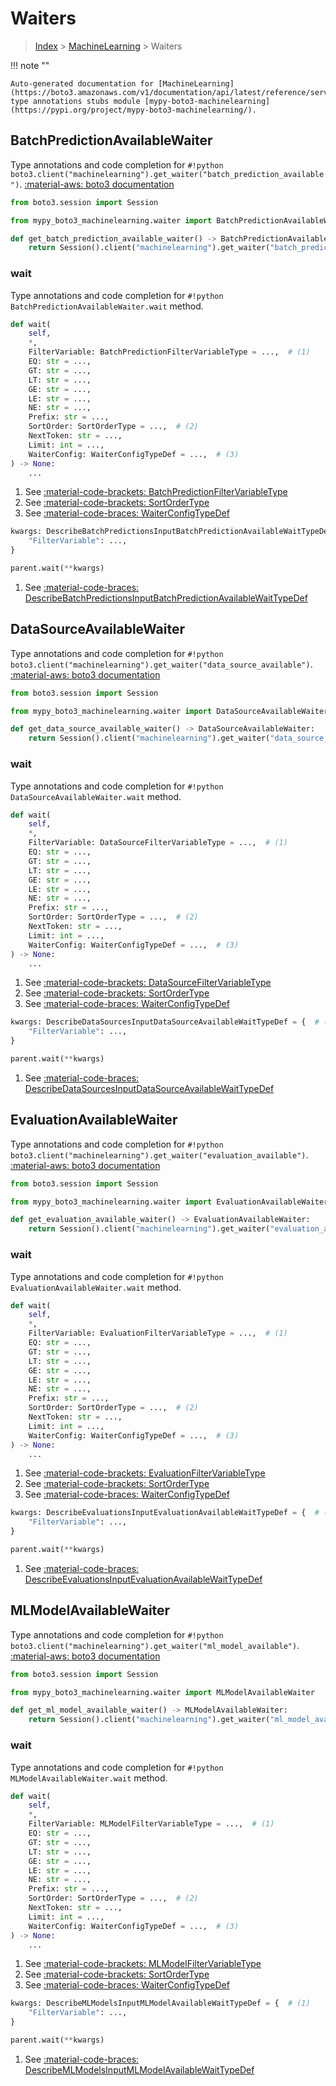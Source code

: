 # Waiters

> [Index](../README.md) > [MachineLearning](./README.md) > Waiters

!!! note ""

    Auto-generated documentation for [MachineLearning](https://boto3.amazonaws.com/v1/documentation/api/latest/reference/services/machinelearning.html#MachineLearning)
    type annotations stubs module [mypy-boto3-machinelearning](https://pypi.org/project/mypy-boto3-machinelearning/).

## BatchPredictionAvailableWaiter

Type annotations and code completion for `#!python boto3.client("machinelearning").get_waiter("batch_prediction_available")`.
[:material-aws: boto3 documentation](https://boto3.amazonaws.com/v1/documentation/api/latest/reference/services/machinelearning.html#MachineLearning.Waiter.BatchPredictionAvailable)

```python title="Usage example"
from boto3.session import Session

from mypy_boto3_machinelearning.waiter import BatchPredictionAvailableWaiter

def get_batch_prediction_available_waiter() -> BatchPredictionAvailableWaiter:
    return Session().client("machinelearning").get_waiter("batch_prediction_available")
```


### wait

Type annotations and code completion for `#!python BatchPredictionAvailableWaiter.wait` method.

```python title="Method definition"
def wait(
    self,
    *,
    FilterVariable: BatchPredictionFilterVariableType = ...,  # (1)
    EQ: str = ...,
    GT: str = ...,
    LT: str = ...,
    GE: str = ...,
    LE: str = ...,
    NE: str = ...,
    Prefix: str = ...,
    SortOrder: SortOrderType = ...,  # (2)
    NextToken: str = ...,
    Limit: int = ...,
    WaiterConfig: WaiterConfigTypeDef = ...,  # (3)
) -> None:
    ...
```

1. See [:material-code-brackets: BatchPredictionFilterVariableType](./literals.md#batchpredictionfiltervariabletype) 
2. See [:material-code-brackets: SortOrderType](./literals.md#sortordertype) 
3. See [:material-code-braces: WaiterConfigTypeDef](./type_defs.md#waiterconfigtypedef) 


```python title="Usage example with kwargs"
kwargs: DescribeBatchPredictionsInputBatchPredictionAvailableWaitTypeDef = {  # (1)
    "FilterVariable": ...,
}

parent.wait(**kwargs)
```

1. See [:material-code-braces: DescribeBatchPredictionsInputBatchPredictionAvailableWaitTypeDef](./type_defs.md#describebatchpredictionsinputbatchpredictionavailablewaittypedef) 
## DataSourceAvailableWaiter

Type annotations and code completion for `#!python boto3.client("machinelearning").get_waiter("data_source_available")`.
[:material-aws: boto3 documentation](https://boto3.amazonaws.com/v1/documentation/api/latest/reference/services/machinelearning.html#MachineLearning.Waiter.DataSourceAvailable)

```python title="Usage example"
from boto3.session import Session

from mypy_boto3_machinelearning.waiter import DataSourceAvailableWaiter

def get_data_source_available_waiter() -> DataSourceAvailableWaiter:
    return Session().client("machinelearning").get_waiter("data_source_available")
```


### wait

Type annotations and code completion for `#!python DataSourceAvailableWaiter.wait` method.

```python title="Method definition"
def wait(
    self,
    *,
    FilterVariable: DataSourceFilterVariableType = ...,  # (1)
    EQ: str = ...,
    GT: str = ...,
    LT: str = ...,
    GE: str = ...,
    LE: str = ...,
    NE: str = ...,
    Prefix: str = ...,
    SortOrder: SortOrderType = ...,  # (2)
    NextToken: str = ...,
    Limit: int = ...,
    WaiterConfig: WaiterConfigTypeDef = ...,  # (3)
) -> None:
    ...
```

1. See [:material-code-brackets: DataSourceFilterVariableType](./literals.md#datasourcefiltervariabletype) 
2. See [:material-code-brackets: SortOrderType](./literals.md#sortordertype) 
3. See [:material-code-braces: WaiterConfigTypeDef](./type_defs.md#waiterconfigtypedef) 


```python title="Usage example with kwargs"
kwargs: DescribeDataSourcesInputDataSourceAvailableWaitTypeDef = {  # (1)
    "FilterVariable": ...,
}

parent.wait(**kwargs)
```

1. See [:material-code-braces: DescribeDataSourcesInputDataSourceAvailableWaitTypeDef](./type_defs.md#describedatasourcesinputdatasourceavailablewaittypedef) 
## EvaluationAvailableWaiter

Type annotations and code completion for `#!python boto3.client("machinelearning").get_waiter("evaluation_available")`.
[:material-aws: boto3 documentation](https://boto3.amazonaws.com/v1/documentation/api/latest/reference/services/machinelearning.html#MachineLearning.Waiter.EvaluationAvailable)

```python title="Usage example"
from boto3.session import Session

from mypy_boto3_machinelearning.waiter import EvaluationAvailableWaiter

def get_evaluation_available_waiter() -> EvaluationAvailableWaiter:
    return Session().client("machinelearning").get_waiter("evaluation_available")
```


### wait

Type annotations and code completion for `#!python EvaluationAvailableWaiter.wait` method.

```python title="Method definition"
def wait(
    self,
    *,
    FilterVariable: EvaluationFilterVariableType = ...,  # (1)
    EQ: str = ...,
    GT: str = ...,
    LT: str = ...,
    GE: str = ...,
    LE: str = ...,
    NE: str = ...,
    Prefix: str = ...,
    SortOrder: SortOrderType = ...,  # (2)
    NextToken: str = ...,
    Limit: int = ...,
    WaiterConfig: WaiterConfigTypeDef = ...,  # (3)
) -> None:
    ...
```

1. See [:material-code-brackets: EvaluationFilterVariableType](./literals.md#evaluationfiltervariabletype) 
2. See [:material-code-brackets: SortOrderType](./literals.md#sortordertype) 
3. See [:material-code-braces: WaiterConfigTypeDef](./type_defs.md#waiterconfigtypedef) 


```python title="Usage example with kwargs"
kwargs: DescribeEvaluationsInputEvaluationAvailableWaitTypeDef = {  # (1)
    "FilterVariable": ...,
}

parent.wait(**kwargs)
```

1. See [:material-code-braces: DescribeEvaluationsInputEvaluationAvailableWaitTypeDef](./type_defs.md#describeevaluationsinputevaluationavailablewaittypedef) 
## MLModelAvailableWaiter

Type annotations and code completion for `#!python boto3.client("machinelearning").get_waiter("ml_model_available")`.
[:material-aws: boto3 documentation](https://boto3.amazonaws.com/v1/documentation/api/latest/reference/services/machinelearning.html#MachineLearning.Waiter.MLModelAvailable)

```python title="Usage example"
from boto3.session import Session

from mypy_boto3_machinelearning.waiter import MLModelAvailableWaiter

def get_ml_model_available_waiter() -> MLModelAvailableWaiter:
    return Session().client("machinelearning").get_waiter("ml_model_available")
```


### wait

Type annotations and code completion for `#!python MLModelAvailableWaiter.wait` method.

```python title="Method definition"
def wait(
    self,
    *,
    FilterVariable: MLModelFilterVariableType = ...,  # (1)
    EQ: str = ...,
    GT: str = ...,
    LT: str = ...,
    GE: str = ...,
    LE: str = ...,
    NE: str = ...,
    Prefix: str = ...,
    SortOrder: SortOrderType = ...,  # (2)
    NextToken: str = ...,
    Limit: int = ...,
    WaiterConfig: WaiterConfigTypeDef = ...,  # (3)
) -> None:
    ...
```

1. See [:material-code-brackets: MLModelFilterVariableType](./literals.md#mlmodelfiltervariabletype) 
2. See [:material-code-brackets: SortOrderType](./literals.md#sortordertype) 
3. See [:material-code-braces: WaiterConfigTypeDef](./type_defs.md#waiterconfigtypedef) 


```python title="Usage example with kwargs"
kwargs: DescribeMLModelsInputMLModelAvailableWaitTypeDef = {  # (1)
    "FilterVariable": ...,
}

parent.wait(**kwargs)
```

1. See [:material-code-braces: DescribeMLModelsInputMLModelAvailableWaitTypeDef](./type_defs.md#describemlmodelsinputmlmodelavailablewaittypedef) 
